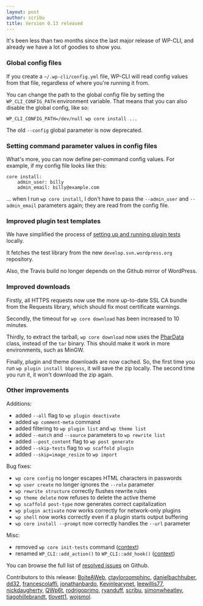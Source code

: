 ```yaml
---
layout: post
author: scribu
title: Version 0.13 released
---
```


It's been less than two months since the last major release of WP-CLI, and already we have a lot of goodies to show you.

### Global config files

If you create a `~/.wp-cli/config.yml` file, WP-CLI will read config values from that file, regardless of where you're running it from.

You can change the path to the global config file by setting the `WP_CLI_CONFIG_PATH` environment variable. That means that you can also disable the global config, like so:

	WP_CLI_CONFIG_PATH=/dev/null wp core install ...

The old `--config` global parameter is now deprecated.

### Setting command parameter values in config files

What's more, you can now define per-command config values. For example, if my config file looks like this:

	core install:
		admin_user: billy
		admin_email: billy@example.com

... when I run `wp core install`, I don't have to pass the `--admin_user` and `--admin_email` parameters again; they are read from the config file.

### Improved plugin test templates

We have simplified the process of [setting up and running plugin tests](https://github.com/wp-cli/wp-cli/wiki/Plugin-Unit-Tests) locally.

It fetches the test library from the new `develop.svn.wordpress.org` repository.

Also, the Travis build no longer depends on the Github mirror of WordPress.

### Improved downloads

Firstly, all HTTPS requests now use the more up-to-date SSL CA bundle from the Requests library, which should fix most certificate warnings.

Secondly, the timeout for `wp core download` has been increased to 10 minutes.

Thirdly, to extract the tarball, `wp core download` now uses the [PharData](http://us3.php.net/manual/en/class.phardata.php) class, instead of the `tar` binary. This should make it work in more environments, such as MinGW.

Finally, plugin and theme downloads are now cached. So, the first time you run `wp plugin install bbpress`, it will save the zip locally. The second time you run it, it won't download the zip again.

### Other improvements

Additions:

* added `--all` flag to `wp plugin deactivate`
* added `wp comment-meta` command
* added filtering to `wp plugin list` and `wp theme list`
* added `--match` and `--source` parameters to `wp rewrite list`
* added `--post_content` flag to `wp post generate`
* added `--skip-tests` flag to `wp scaffold plugin`
* added `--skip=image_resize` to `wp import`

Bug fixes:

* `wp core config` no longer escapes HTML characters in passwords
* `wp user create` no longer ignores the `--role` parameter
* `wp rewrite structure` correctly flushes rewrite rules
* `wp theme delete` now refuses to delete the active theme
* `wp scaffold post-type` now generates correct capitalization
* `wp plugin activate` now works correctly for network-only plugins
* `wp shell` now works correctly even if a plugin starts output buffering
* `wp core install --prompt` now correctly handles the `--url` parameter

Misc:

* removed `wp core init-tests` command ([context](https://github.com/wp-cli/wp-cli/pull/885))
* renamed `WP_CLI::add_action()` to `WP_CLI::add_hook()` ([context](https://github.com/wp-cli/wp-cli/pull/845))

You can browse the full list of [resolved issues](https://github.com/wp-cli/wp-cli/issues?milestone=19&page=1&state=closed) on Github.

Contributors to this release: [BoiteAWeb](https://github.com/BoiteAWeb), [ctayloroomphinc](https://github.com/ctayloroomphinc), [danielbachhuber](https://github.com/danielbachhuber), [dd32](https://github.com/dd32), [francescolaffi](https://github.com/francescolaffi), [jonathanbardo](https://github.com/jonathanbardo), [Kevinlearynet](https://github.com/Kevinlearynet), [leewillis77](https://github.com/leewillis77), [nickdaugherty](https://github.com/nickdaugherty), [QWp6t](https://github.com/QWp6t), [rodrigoprimo](https://github.com/rodrigoprimo), [ryanduff](https://github.com/ryanduff), [scribu](https://github.com/scribu), [simonwheatley](https://github.com/simonwheatley), [tiagohillebrandt](https://github.com/tiagohillebrandt), [tlovett1](https://github.com/tlovett1), [wojsmol](https://github.com/wojsmol).
